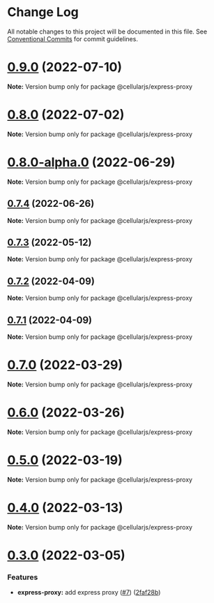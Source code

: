 # Change Log

All notable changes to this project will be documented in this file.
See [Conventional Commits](https://conventionalcommits.org) for commit guidelines.

# [0.9.0](https://github.com/cellularjs/cellularjs/compare/v0.8.0...v0.9.0) (2022-07-10)

**Note:** Version bump only for package @cellularjs/express-proxy






# [0.8.0](https://github.com/cellularjs/cellularjs/compare/v0.8.0-alpha.0...v0.8.0) (2022-07-02)

**Note:** Version bump only for package @cellularjs/express-proxy





# [0.8.0-alpha.0](https://github.com/cellularjs/cellularjs/compare/v0.7.4...v0.8.0-alpha.0) (2022-06-29)

**Note:** Version bump only for package @cellularjs/express-proxy





## [0.7.4](https://github.com/cellularjs/cellularjs/compare/v0.7.3...v0.7.4) (2022-06-26)

**Note:** Version bump only for package @cellularjs/express-proxy






## [0.7.3](https://github.com/cellularjs/cellularjs/compare/v0.7.2...v0.7.3) (2022-05-12)

**Note:** Version bump only for package @cellularjs/express-proxy





## [0.7.2](https://github.com/cellularjs/cellularjs/compare/v0.7.1...v0.7.2) (2022-04-09)

**Note:** Version bump only for package @cellularjs/express-proxy





## [0.7.1](https://github.com/cellularjs/cellularjs/compare/v0.7.0...v0.7.1) (2022-04-09)

**Note:** Version bump only for package @cellularjs/express-proxy





# [0.7.0](https://github.com/cellularjs/cellularjs/compare/v0.6.0...v0.7.0) (2022-03-29)

**Note:** Version bump only for package @cellularjs/express-proxy





# [0.6.0](https://github.com/cellularjs/cellularjs/compare/v0.5.0...v0.6.0) (2022-03-26)

**Note:** Version bump only for package @cellularjs/express-proxy






# [0.5.0](https://github.com/cellularjs/cellularjs/compare/v0.4.0...v0.5.0) (2022-03-19)

**Note:** Version bump only for package @cellularjs/express-proxy






# [0.4.0](https://github.com/cellularjs/cellularjs/compare/v0.3.0...v0.4.0) (2022-03-13)

**Note:** Version bump only for package @cellularjs/express-proxy





# [0.3.0](https://github.com/cellularjs/cellularjs/compare/v0.2.0...v0.3.0) (2022-03-05)


### Features

* **express-proxy:** add express proxy ([#7](https://github.com/cellularjs/cellularjs/issues/7)) ([2faf28b](https://github.com/cellularjs/cellularjs/commit/2faf28b9b6215ee0455f1fd65073f20be43aab64))
